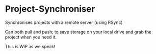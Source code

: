 # Project-Synchroniser
Synchronises projects with a remote server (using RSync)

Can both pull and push; to save storage on your local drive and grab the project when you need it.

This is WiP as we speak!